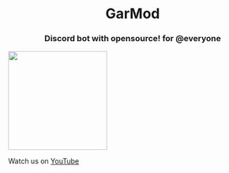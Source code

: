 <h1 align="center">GarMod

<h3 align="center">Discord bot with opensource! for @everyone</h1>

 <img width="200" src="https://garlic-team.github.io/GarMod/sources/youtubebaner.jpg">

Watch us on <a href="https://www.youtube.com/channel/UCEmUyFi5Dh2Hn9vXwkhCbdA">YouTube</a>
